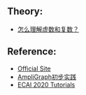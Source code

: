 ## Theory:
* [怎么理解虚数和复数？](https://zhuanlan.zhihu.com/p/350085395)


## Reference:
* [Official Site](https://docs.ampligraph.org/en/1.3.2/tutorials.html)
* [AmpliGraph初步实践](https://juejin.cn/post/7033386911968428040)
* [ECAI 2020 Tutorials](https://www.youtube.com/watch?v=gX_KHaU8ChI)
